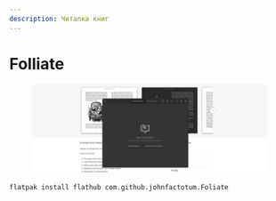 ```yaml
---
description: Читалка книг
---
```


# Folliate

<figure><img src="../../.gitbook/assets/Foliate.png" alt=""><figcaption></figcaption></figure>

```bash
flatpak install flathub com.github.johnfactotum.Foliate
```
